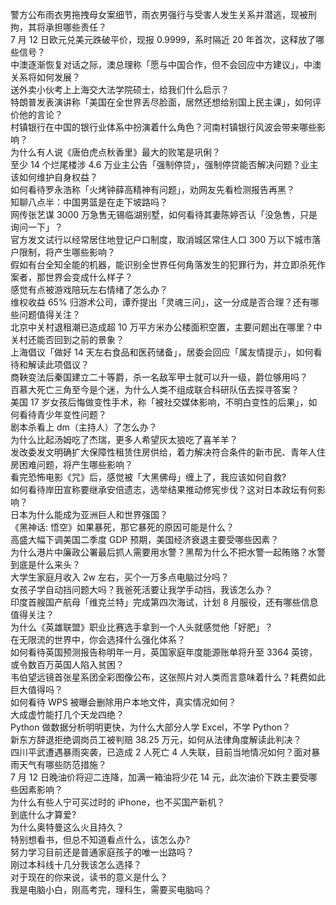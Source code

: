警方公布雨衣男拖拽母女案细节，雨衣男强行与受害人发生关系并潜逃，现被刑拘，其将承担哪些责任？  
7 月 12 日欧元兑美元跌破平价，现报 0.9999，系时隔近 20 年首次，这释放了哪些信号？  
中澳逐渐恢复对话之际，澳总理称「愿与中国合作，但不会回应中方建议」，中澳关系将如何发展？  
送外卖小伙考上上海交大法学院硕士，给我们什么启示？  
特朗普发表演讲称「美国在全世界丢尽脸面，居然还想给别国上民主课」，如何评价他的言论？  
村镇银行在中国的银行业体系中扮演着什么角色？河南村镇银行风波会带来哪些影响？  
为什么有人说《唐伯虎点秋香里》最大的败笔是巩俐？  
至少 14 个烂尾楼涉 4.6 万业主公告「强制停贷」，强制停贷能否解决问题？业主该如何维护自身权益？  
如何看待罗永浩称「火烤钟薛高精神有问题」，劝网友先看检测报告再黑？  
知聊八点半：中国男篮是在走下坡路吗？  
网传张艺谋 3000 万急售无锡临湖别墅，如何看待其妻陈婷否认「没急售，只是询问一下」？  
官方发文试行以经常居住地登记户口制度，取消城区常住人口 300 万以下城市落户限制，将产生哪些影响？  
假如有台全知全能的机器，能识别全世界任何角落发生的犯罪行为，并立即杀死作案者，那世界会变成什么样子？  
感觉有点被游戏陪玩左右情绪了怎么办？  
维权收益 65% 归游术公司，谭乔提出「灵魂三问」，这一分成是否合理？还有哪些问题值得关注？  
北京中关村退租潮已造成超 10 万平方米办公楼面积空置，主要问题出在哪里？中关村还能否回到之前的景象？  
上海倡议「做好 14 天左右食品和医药储备」，居委会回应「属友情提示」，如何看待和解读此项倡议？  
商鞅变法后秦国建立二十等爵，杀一名敌军甲士就可以升一级，爵位够用吗？  
百慕大死亡三角至今是个迷，为什么人类不组成联合科研队伍去探寻答案？  
美国 17 岁女孩后悔做变性手术，称「被社交媒体影响，不明白变性的后果」，如何看待青少年变性问题？  
剧本杀看上 dm（主持人）了怎么办？  
为什么比起汤姆吃了杰瑞，更多人希望灰太狼吃了喜羊羊？  
发改委发文明确扩大保障性租赁住房供给，着力解决符合条件的新市民、青年人住房困难问题，将产生哪些影响？  
看完恐怖电影《咒》后，感觉被「大黑佛母」缠上了，我应该如何自救?  
如何看待岸田宣称要继承安倍遗志，选举结果推动修宪步伐？这对日本政坛有何影响？  
日本为什么能成为亚洲巨人和世界强国？  
《黑神话: 悟空》如果暴死，那它暴死的原因可能是什么？  
高盛大幅下调美国二季度 GDP 预期，美国经济衰退主要受哪些因素？  
为什么港片中廉政公署最后抓人需要用水警？黑帮为什么不把水警一起贿赂？水警到底是什么来头？  
大学生家庭月收入 2w 左右，买个一万多点电脑过分吗？  
女孩子学自动挡问题大吗？我爸死活要让我学手动挡，我该怎么办？  
印度首艘国产航母「维克兰特」完成第四次海试，计划 8 月服役，还有哪些信息值得关注？  
为什么《英雄联盟》职业比赛选手拿到一个人头就感觉他「好肥」？  
在无限流的世界中，你会选择什么强化体系？  
如何看待英国预测报告称明年一月，英国家庭年度能源账单将升至 3364 英镑，或令数百万英国人陷入贫困？  
韦伯望远镜首张星系团全彩图像公布，这张照片对人类而言意味着什么？耗费如此巨大值得吗？  
如何看待 WPS 被曝会删除用户本地文件，真实情况如何？  
大成虚竹能打几个天龙四绝？  
Python 做数据分析明明更快，为什么大部分人学 Excel，不学 Python？  
新东方辞退拒绝调岗员工被判赔 38.25 万元，如何从法律角度解读此判决？  
四川平武遭遇暴雨突袭，已造成 2 人死亡 4 人失联，目前当地情况如何？面对暴雨天气有哪些防范措施？  
7 月 12 日晚油价将迎二连降，加满一箱油将少花 14 元，此次油价下跌主要受哪些因素影响？  
为什么有些人宁可买过时的 iPhone，也不买国产新机？  
到底什么才算爱?  
为什么奥特曼这么火且持久？  
特别想看书，但总不知道看点什么，该怎么办?  
努力学习目前还是普通家庭孩子的唯一出路吗？  
刚过本科线十几分我该怎么选择？  
对于现在的你来说，读书的意义是什么？  
我是电脑小白，刚高考完，理科生，需要买电脑吗？  
